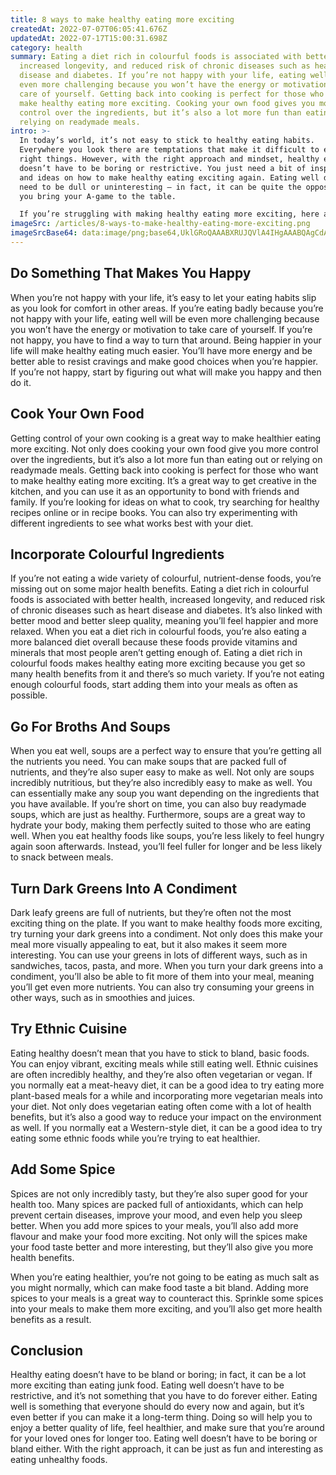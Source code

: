 ```yaml
---
title: 8 ways to make healthy eating more exciting
createdAt: 2022-07-07T06:05:41.676Z
updatedAt: 2022-07-17T15:00:31.698Z
category: health
summary: Eating a diet rich in colourful foods is associated with better health,
  increased longevity, and reduced risk of chronic diseases such as heart
  disease and diabetes. If you’re not happy with your life, eating well will be
  even more challenging because you won’t have the energy or motivation to take
  care of yourself. Getting back into cooking is perfect for those who want to
  make healthy eating more exciting. Cooking your own food gives you more
  control over the ingredients, but it’s also a lot more fun than eating out or
  relying on readymade meals.
intro: >-
  In today’s world, it’s not easy to stick to healthy eating habits.
  Everywhere you look there are temptations that make it difficult to eat the
  right things. However, with the right approach and mindset, healthy eating
  doesn’t have to be boring or restrictive. You just need a bit of inspiration
  and ideas on how to make healthy eating exciting again. Eating well doesn’t
  need to be dull or uninteresting – in fact, it can be quite the opposite if
  you bring your A-game to the table. 

  If you’re struggling with making healthy eating more exciting, here are some ways that can help get you back on track so you can enjoy great food while still feeling good about what you’re putting in your body.
imageSrc: /articles/8-ways-to-make-healthy-eating-more-exciting.png
imageSrcBase64: data:image/png;base64,UklGRoQAAABXRUJQVlA4IHgAAABQAgCdASoKAAoAAUAmJaACdAYqrvu1+ic4rQAA/vtkwTSQDX14EMW7Im/VSVe9vlbkcMd6nwphpzzoCAPqXzSOd03Vjt40hSLgYPidunXnHaNc5QZDuJ167LtuZt1RVmVdwrfTNeF+/kowGJMhA+Jhjm6IE2AAAAA=
---
```


## Do Something That Makes You Happy

When you’re not happy with your life, it’s easy to let your eating habits slip as you look for comfort in other areas. If you’re eating badly because you’re not happy with your life, eating well will be even more challenging because you won’t have the energy or motivation to take care of yourself. If you’re not happy, you have to find a way to turn that around. Being happier in your life will make healthy eating much easier. You’ll have more energy and be better able to resist cravings and make good choices when you’re happier. If you’re not happy, start by figuring out what will make you happy and then do it.

## Cook Your Own Food

Getting control of your own cooking is a great way to make healthier eating more exciting. Not only does cooking your own food give you more control over the ingredients, but it’s also a lot more fun than eating out or relying on readymade meals. Getting back into cooking is perfect for those who want to make healthy eating more exciting. It’s a great way to get creative in the kitchen, and you can use it as an opportunity to bond with friends and family. If you’re looking for ideas on what to cook, try searching for healthy recipes online or in recipe books. You can also try experimenting with different ingredients to see what works best with your diet.

## Incorporate Colourful Ingredients

If you’re not eating a wide variety of colourful, nutrient-dense foods, you’re missing out on some major health benefits. Eating a diet rich in colourful foods is associated with better health, increased longevity, and reduced risk of chronic diseases such as heart disease and diabetes. It’s also linked with better mood and better sleep quality, meaning you’ll feel happier and more relaxed. When you eat a diet rich in colourful foods, you’re also eating a more balanced diet overall because these foods provide vitamins and minerals that most people aren’t getting enough of. Eating a diet rich in colourful foods makes healthy eating more exciting because you get so many health benefits from it and there’s so much variety. If you’re not eating enough colourful foods, start adding them into your meals as often as possible.

## Go For Broths And Soups

When you eat well, soups are a perfect way to ensure that you’re getting all the nutrients you need. You can make soups that are packed full of nutrients, and they’re also super easy to make as well. Not only are soups incredibly nutritious, but they’re also incredibly easy to make as well. You can essentially make any soup you want depending on the ingredients that you have available. If you’re short on time, you can also buy readymade soups, which are just as healthy. Furthermore, soups are a great way to hydrate your body, making them perfectly suited to those who are eating well. When you eat healthy foods like soups, you’re less likely to feel hungry again soon afterwards. Instead, you’ll feel fuller for longer and be less likely to snack between meals.

## Turn Dark Greens Into A Condiment

Dark leafy greens are full of nutrients, but they’re often not the most exciting thing on the plate. If you want to make healthy foods more exciting, try turning your dark greens into a condiment. Not only does this make your meal more visually appealing to eat, but it also makes it seem more interesting. You can use your greens in lots of different ways, such as in sandwiches, tacos, pasta, and more. When you turn your dark greens into a condiment, you’ll also be able to fit more of them into your meal, meaning you’ll get even more nutrients. You can also try consuming your greens in other ways, such as in smoothies and juices.

## Try Ethnic Cuisine

Eating healthy doesn’t mean that you have to stick to bland, basic foods. You can enjoy vibrant, exciting meals while still eating well. Ethnic cuisines are often incredibly healthy, and they’re also often vegetarian or vegan. If you normally eat a meat-heavy diet, it can be a good idea to try eating more plant-based meals for a while and incorporating more vegetarian meals into your diet. Not only does vegetarian eating often come with a lot of health benefits, but it’s also a good way to reduce your impact on the environment as well. If you normally eat a Western-style diet, it can be a good idea to try eating some ethnic foods while you’re trying to eat healthier.

## Add Some Spice

Spices are not only incredibly tasty, but they’re also super good for your health too. Many spices are packed full of antioxidants, which can help prevent certain diseases, improve your mood, and even help you sleep better. When you add more spices to your meals, you’ll also add more flavour and make your food more exciting. Not only will the spices make your food taste better and more interesting, but they’ll also give you more health benefits.

When you’re eating healthier, you’re not going to be eating as much salt as you might normally, which can make food taste a bit bland. Adding more spices to your meals is a great way to counteract this. Sprinkle some spices into your meals to make them more exciting, and you’ll also get more health benefits as a result.

## Conclusion

Healthy eating doesn’t have to be bland or boring; in fact, it can be a lot more exciting than eating junk food. Eating well doesn’t have to be restrictive, and it’s not something that you have to do forever either. Eating well is something that everyone should do every now and again, but it’s even better if you can make it a long-term thing. Doing so will help you to enjoy a better quality of life, feel healthier, and make sure that you’re around for your loved ones for longer too. Eating well doesn’t have to be boring or bland either. With the right approach, it can be just as fun and interesting as eating unhealthy foods.
